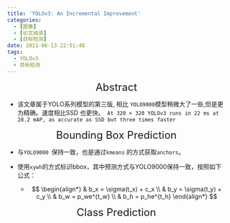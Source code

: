 ```yaml
---
title: 'YOLOv3: An Incremental Improvement'
categories:
  - [图像]
  - [论文阅读]
  - [目标检测]
date: 2021-06-13 22:51:48
tags:
  - YOLOv3
  - 目标检测
---
```



<div align='center' ><font size='5'>Abstract</font></div>

* 该文章属于YOLO系列模型的第三版, 相比 `YOLO9000`模型稍微大了一些,但是更为精确。速度相比SSD 也更快。``` At 320 × 320 YOLOv3 runs in 22 ms at 28.2 mAP, as accurate as SSD but three times faster```

<div align='center' ><font size='5'>Bounding Box Prediction</font></div>

* 与`YOLO9000 `保持一致，也是通过`kmeans` 的方式获取`anchors`。

* 使用`xywh`的方式标识bbox，其中预测方式与YOLO9000保持一致，按照如下公式：

  * $$
    \begin{align*}
    & b_x = \sigma(t_x) + c_x \\
    & b_y = \sigma(t_y) + c_y \\ 
    & b_w = p_we^{t_w} \\
    & b_h = p_he^{t_h}
    \end{align*}
    $$
  
    

<div align='center' ><font size='5'>Class Prediction</font></div>

